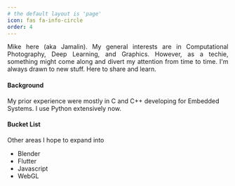 ```yaml
---
# the default layout is 'page'
icon: fas fa-info-circle
order: 4
---
```


<div style="text-align: justify;">
Mike here (aka Jamalin). My general interests are in Computational Photography, Deep Learning, and Graphics. However, as a techie, something might come along and divert my attention from time to time. I'm always drawn to new stuff. Here to share and learn.
</div>

#### Background
My prior experience were mostly in C and C++ developing for Embedded Systems. I use Python extensively now.


#### Bucket List
Other areas I hope to expand into
- Blender
- Flutter
- Javascript
- WebGL
